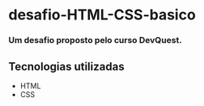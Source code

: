 # desafio-HTML-CSS-basico
### Um desafio proposto pelo curso DevQuest.
## Tecnologias utilizadas 
- HTML
- CSS
